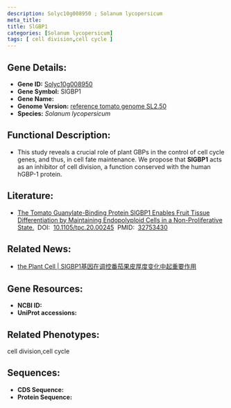```yaml
---
description: Solyc10g008950 ; Solanum lycopersicum
meta_title:
title: SlGBP1
categories: [Solanum lycopersicum]
tags: [ cell division,cell cycle ]
---
```


## Gene Details:
- **Gene ID:**	[Solyc10g008950]()
- **Gene Symbol:** SlGBP1
- **Gene Name:** 
- **Genome Version:** [reference tomato genome SL2.50]()
- **Species:** *Solanum lycopersicum*

## Functional Description:
   - This study reveals a crucial role of plant GBPs in the control of cell cycle genes, and thus, in cell fate maintenance. We propose that **SlGBP1** acts as an inhibitor of cell division, a function conserved with the human hGBP-1 protein.

## Literature:
   - [The Tomato Guanylate-Binding Protein SlGBP1 Enables Fruit Tissue Differentiation by Maintaining Endopolyploid Cells in a Non-Proliferative State.]( https://academic.oup.com/plcell/article/32/10/3188/6099425?login=true)&nbsp;&nbsp;DOI:&nbsp;&nbsp;[10.1105/tpc.20.00245](https://academic.oup.com/plcell/article/32/10/3188/6099425?login=true)&nbsp;&nbsp;PMID:&nbsp;&nbsp;[32753430](https://pubmed.ncbi.nlm.nih.gov/32753430/)

## Related News:
   - [the Plant Cell | SlGBP1基因在调控番茄果皮厚度变化中起重要作用](https://mp.weixin.qq.com/s?__biz=Mzg3MDEwNDEyMg==&mid=2247493774&idx=2&sn=fcb78b9f38fbb6133c50e5ce76d97999&chksm=ce9045dbf9e7cccd6a5d0384b79ad848be8a9100fe4567dd8dddbcf805682f65685160daf41e&scene=27#wechat_redirect)

## Gene Resources:
- **NCBI ID:** [](https://www.ncbi.nlm.nih.gov/gene/?term=)
- **UniProt accessions:** [](https://www.uniprot.org/uniprotkb//entry)

## Related Phenotypes:
cell division,cell cycle

## Sequences:
- **CDS Sequence:**
- **Protein Sequence:**
